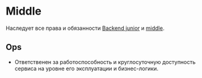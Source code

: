 # Middle

Наследует все права и обязанности [Backend junior](junior.md) и [middle](../middle.md).

## Ops

- Ответственен за работоспособность и круглосуточную доступность сервиса на уровне его эксплуатации и бизнес-логики.
